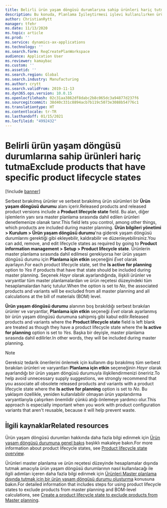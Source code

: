 ```yaml
---
title: Belirli ürün yaşam döngüsü durumlarına sahip ürünleri hariç tutma
description: Bu konuda, Planlama İyileştirmesi işlevi kullanılırken ürünlerin yaşam döngüsü durumlarına göre nasıl hariç tutulacağı açıklanmaktadır.
author: ChristianRytt
manager: tfehr
ms.date: 11/13/2020
ms.topic: article
ms.prod: ''
ms.service: dynamics-ax-applications
ms.technology: ''
ms.search.form: ReqCreatePlanWorkspace
audience: Application User
ms.reviewer: kamaybac
ms.custom: ''
ms.assetid: ''
ms.search.region: Global
ms.search.industry: Manufacturing
ms.author: crytt
ms.search.validFrom: 2019-11-13
ms.dyn365.ops.version: 10.0.15
ms.openlocfilehash: 02c31aa3862df8dabc2b8c065dc3a94877d237f6
ms.sourcegitcommit: 38d40c331c8894acb7b119c5073e3088b54776c1
ms.translationtype: HT
ms.contentlocale: tr-TR
ms.lasthandoff: 01/15/2021
ms.locfileid: "4992432"
---
```

# <a name="exclude-products-that-have-specific-product-lifecycle-states"></a><span data-ttu-id="97b8a-103">Belirli ürün yaşam döngüsü durumlarına sahip ürünleri hariç tutma</span><span class="sxs-lookup"><span data-stu-id="97b8a-103">Exclude products that have specific product lifecycle states</span></span>

[!include [banner](../../includes/banner.md)]

<span data-ttu-id="97b8a-104">Serbest bırakılmış ürünler ve serbest bırakılmış ürün sürümleri bir **Ürün yaşam döngüsü durumu** alanı içerir.</span><span class="sxs-lookup"><span data-stu-id="97b8a-104">Released products and released product versions include a **Product lifecycle state** field.</span></span> <span data-ttu-id="97b8a-105">Bu alan, diğer işlemlerin yanı sıra master planlama sırasında dahil edilen ürünleri denetlemenize olanak tanır.</span><span class="sxs-lookup"><span data-stu-id="97b8a-105">This field lets you control, among other things, which products are included during master planning.</span></span> <span data-ttu-id="97b8a-106">**Ürün bilgileri yönetimi \> Kurulum \> Ürün yaşam döngüsü durumu**'na giderek yaşam döngüsü durumlarını gerektiği gibi ekleyebilir, kaldırabilir ve düzenleyebilirsiniz.</span><span class="sxs-lookup"><span data-stu-id="97b8a-106">You can add, remove, and edit lifecycle states as required by going to **Product information management \> Setup \> Product lifecycle state**.</span></span> <span data-ttu-id="97b8a-107">Ürünlerin master planlama sırasında dahil edilmesi gerekiyorsa her ürün yaşam döngüsü durumu için **Planlama için etkin** seçeneğini *Evet* olarak ayarlayın.</span><span class="sxs-lookup"><span data-stu-id="97b8a-107">For each product lifecycle state, set the **Is active for planning** option to *Yes* if products that have that state should be included during master planning.</span></span> <span data-ttu-id="97b8a-108">Seçenek *Hayır* olarak ayarlandığında, ilişkili ürünler ve varyantlar tüm master planlamalardan ve ürün reçetesi düzeyindeki tüm hesaplamalardan hariç tutulur.</span><span class="sxs-lookup"><span data-stu-id="97b8a-108">When the option is set to *No*, the associated products and variants will be excluded from all master planning and all calculations at the bill of materials (BOM) level.</span></span>

<span data-ttu-id="97b8a-109">**Ürün yaşam döngüsü durumu** alanının boş bırakıldığı serbest bırakılan ürünler ve varyantlar, **Planlama için etkin** seçeneği *Evet* olarak ayarlanmış bir ürün yaşam döngüsü durumuna sahipmiş gibi kabul edilir.</span><span class="sxs-lookup"><span data-stu-id="97b8a-109">Released products and variants where the **Product lifecycle state** field is left blank are treated as though they have a product lifecycle state where the **Is active for planning** option is set to *Yes*.</span></span> <span data-ttu-id="97b8a-110">Başka bir deyişle, master planlama sırasında dahil edilirler.</span><span class="sxs-lookup"><span data-stu-id="97b8a-110">In other words, they will be included during master planning.</span></span>

> [!NOTE]
> <span data-ttu-id="97b8a-111">Gereksiz tedarik önerilerini önlemek için kullanım dışı bırakılmış tüm serbest bırakılan ürünleri ve varyantları **Planlama için etkin** seçeneğinin *Hayır* olarak ayarlandığı bir ürün yaşam döngüsü durumuyla ilişkilendirmenizi öneririz.</span><span class="sxs-lookup"><span data-stu-id="97b8a-111">To help avoid unnecessary supply suggestions, we strongly recommend that you associate all obsolete released products and variants with a product lifecycle state where the **Is active for planning** option is set to *No*.</span></span> <span data-ttu-id="97b8a-112">Bu yaklaşım özellikle, yeniden kullanılabilir olmayan ürün yapılandırma varyantlarıyla çalışırken önemlidir çünkü atığı önlemeye yardımcı olur.</span><span class="sxs-lookup"><span data-stu-id="97b8a-112">This approach is especially important when you work with product configuration variants that aren't reusable, because it will help prevent waste.</span></span>

## <a name="related-resources"></a><span data-ttu-id="97b8a-113">İlgili kaynaklar</span><span class="sxs-lookup"><span data-stu-id="97b8a-113">Related resources</span></span>

<span data-ttu-id="97b8a-114">Ürün yaşam döngüsü durumları hakkında daha fazla bilgi edinmek için [Ürün yaşam döngüsü durumuna genel bakış](../../pim/product-lifecycle.md) başlıklı makaleye bakın.</span><span class="sxs-lookup"><span data-stu-id="97b8a-114">For more information about product lifecycle states, see [Product lifecycle state overview](../../pim/product-lifecycle.md).</span></span>

<span data-ttu-id="97b8a-115">Ürünleri master planlama ve ürün reçetesi düzeyinde hesaplamalar dışında tutmak amacıyla ürün yaşam döngüsü durumlarının nasıl kullanılacağı ile ilgili adımları içeren daha fazla bilgi edinmek için [Ürünleri Master planlama dışında tutmak için bir ürün yaşam döngüsü durumu oluşturma](../../pim/tasks/exclude-products-master-planning.md) konusuna bakın.</span><span class="sxs-lookup"><span data-stu-id="97b8a-115">For detailed information that includes steps for using product lifecycle states to exclude products from master planning and BOM-level calculations, see [Create a product lifecycle state to exclude products from Master planning](../../pim/tasks/exclude-products-master-planning.md).</span></span>
